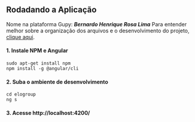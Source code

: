 ## Rodadando a Aplicação


Nome na plataforma Gupy: ***Bernardo Henrique Rosa Lima*** 
Para entender melhor sobre a organização dos arquivos e o desenvolvimento do projeto, [clique aqui](desenvolvimento.md).


#### 1. Instale NPM e Angular
```
sudo apt-get install npm
npm install -g @angular/cli
```

#### 2. Suba o ambiente de desenvolvimento
```
cd elogroup
ng s
```

#### 3. Acesse http://localhost:4200/


